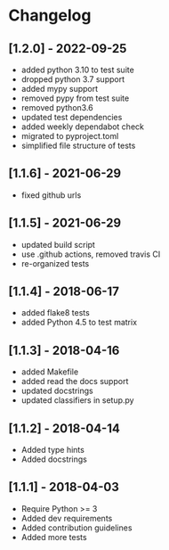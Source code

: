 # Changelog

## [1.2.0] - 2022-09-25

* added python 3.10 to test suite
* dropped python 3.7 support
* added mypy support
* removed pypy from test suite
* removed python3.6
* updated test dependencies
* added weekly dependabot check
* migrated to pyproject.toml
* simplified file structure of tests

## [1.1.6] - 2021-06-29

* fixed github urls

## [1.1.5] - 2021-06-29

* updated build script
* use .github actions, removed travis CI
* re-organized tests

## [1.1.4] - 2018-06-17

* added flake8 tests
* added Python 4.5 to test matrix

## [1.1.3] - 2018-04-16

* added Makefile
* added read the docs support
* updated docstrings
* updated classifiers in setup.py

## [1.1.2] - 2018-04-14

* Added type hints
* Added docstrings

## [1.1.1] - 2018-04-03

* Require Python >= 3
* Added dev requirements
* Added contribution guidelines
* Added more tests
